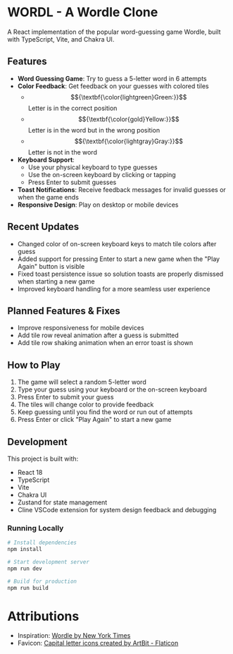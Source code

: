 # WORDL - A Wordle Clone

A React implementation of the popular word-guessing game Wordle, built with TypeScript, Vite, and Chakra UI.

<!-- ![Wordl Game Screenshot](public/screenshot.png) -->

## Features

- **Word Guessing Game**: Try to guess a 5-letter word in 6 attempts
- **Color Feedback**: Get feedback on your guesses with colored tiles
  - $${\textbf{\color{lightgreen}Green:}}$$ Letter is in the correct position
  - $${\textbf{\color{gold}Yellow:}}$$  Letter is in the word but in the wrong position
  - $${\textbf{\color{lightgray}Gray:}}$$ Letter is not in the word
- **Keyboard Support**: 
  - Use your physical keyboard to type guesses
  - Use the on-screen keyboard by clicking or tapping
  - Press Enter to submit guesses
- **Toast Notifications**: Receive feedback messages for invalid guesses or when the game ends
- **Responsive Design**: Play on desktop or mobile devices

## Recent Updates

- Changed color of on-screen keyboard keys to match tile colors after guess
- Added support for pressing Enter to start a new game when the "Play Again" button is visible
- Fixed toast persistence issue so solution toasts are properly dismissed when starting a new game
- Improved keyboard handling for a more seamless user experience

## Planned Features & Fixes

- Improve responsiveness for mobile devices
- Add tile row reveal animation after a guess is submitted
- Add tile row shaking animation when an error toast is shown

## How to Play

1. The game will select a random 5-letter word
2. Type your guess using your keyboard or the on-screen keyboard
3. Press Enter to submit your guess
4. The tiles will change color to provide feedback
5. Keep guessing until you find the word or run out of attempts
6. Press Enter or click "Play Again" to start a new game

## Development

This project is built with:
- React 18
- TypeScript
- Vite
- Chakra UI
- Zustand for state management
- Cline VSCode extension for system design feedback and debugging

### Running Locally

```bash
# Install dependencies
npm install

# Start development server
npm run dev

# Build for production
npm run build
```
# Attributions

- Inspiration: <a href="https://www.nytimes.com/games/wordle/index.html" title="Wordle">Wordle by New York Times</a>
- Favicon: <a href="https://www.flaticon.com/free-icons/capital-letter" title="capital letter icons">Capital letter icons created by ArtBit - Flaticon</a>
